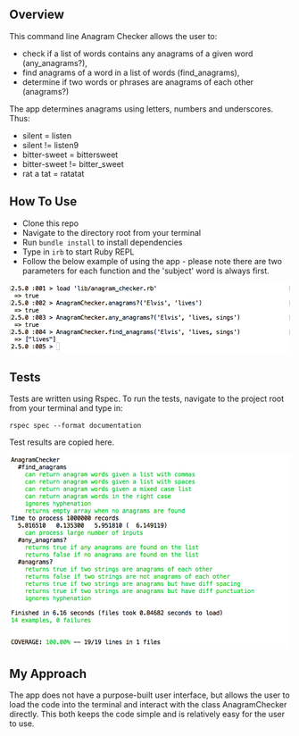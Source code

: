 ## Overview

This command line Anagram Checker allows the user to:
- check if a list of words contains any anagrams of a given word (any_anagrams?),
- find anagrams of a word in a list of words (find_anagrams),
- determine if two words or phrases are anagrams of each other (anagrams?)

The app determines anagrams using letters, numbers and underscores. Thus:

* silent = listen
* silent != listen9
* bitter-sweet = bittersweet
* bitter-sweet != bitter_sweet
* rat a tat = ratatat

## How To Use

- Clone this repo
- Navigate to the directory root from your terminal
- Run ```bundle install``` to install dependencies
- Type in ```irb``` to start Ruby REPL
- Follow the below example of using the app - please note there are two parameters for each function and the 'subject' word is always first.

![use](public/images/example.png)

## Tests

Tests are written using Rspec. To run the tests, navigate to the project root from your terminal and type in:
```
rspec spec --format documentation
```
Test results are copied here.

![tests](public/images/tests.png)

## My Approach

The app does not have a purpose-built user interface, but allows the user to load the code into the terminal and interact with the class AnagramChecker directly. This both keeps the code simple and is relatively easy for the user to use.
